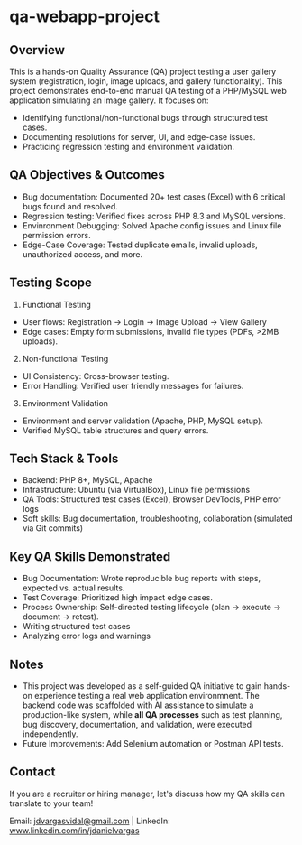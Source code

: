 # qa-webapp-project

## Overview
This is a hands-on Quality Assurance (QA) project testing a user gallery system (registration, login, image uploads, and gallery functionality). This project demonstrates end-to-end manual QA testing of a PHP/MySQL web application simulating an image gallery. It focuses on:
- Identifying functional/non-functional bugs through structured test cases.
- Documenting resolutions for server, UI, and edge-case issues.
- Practicing regression testing and environment validation.

## QA Objectives & Outcomes
- Bug documentation: Documented 20+ test cases (Excel) with 6 critical bugs found and resolved.
- Regression testing: Verified fixes across PHP 8.3 and MySQL versions.
- Envinronment Debugging: Solved Apache config issues and Linux file permission errors. 
- Edge-Case Coverage: Tested duplicate emails, invalid uploads, unauthorized access, and more.

## Testing Scope
1. Functional Testing
- User flows: Registration -> Login -> Image Upload -> View Gallery
- Edge cases: Empty form submissions, invalid file types (PDFs, >2MB uploads).
2. Non-functional Testing
- UI Consistency: Cross-browser testing.
- Error Handling: Verified user friendly messages for failures.
3. Environment Validation
- Environment and server validation (Apache, PHP, MySQL setup).
- Verified MySQL table structures and query errors. 

## Tech Stack & Tools
- Backend: PHP 8+, MySQL, Apache
- Infrastructure: Ubuntu (via VirtualBox), Linux file permissions
- QA Tools: Structured test cases (Excel), Browser DevTools, PHP error logs
- Soft skills: Bug documentation, troubleshooting, collaboration (simulated via Git commits)

## Key QA Skills Demonstrated
- Bug Documentation: Wrote reproducible bug reports with steps, expected vs. actual results.
- Test Coverage: Prioritized high impact edge cases.
- Process Ownership: Self-directed testing lifecycle (plan -> execute -> document -> retest).
- Writing structured test cases
- Analyzing error logs and warnings

## Notes
- This project was developed as a self-guided QA initiative to gain hands-on experience testing a real web application environmnent. The backend code was scaffolded with AI assistance to simulate a production-like system, while **all QA processes** such as test planning, bug discovery, documentation, and validation, were executed independently.
- Future Improvements: Add Selenium automation or Postman API tests.

## Contact 
If you are a recruiter or hiring manager, let's discuss how my QA skills can translate to your team!

Email: jdvargasvidal@gmail.com |
LinkedIn: www.linkedin.com/in/jdanielvargas
